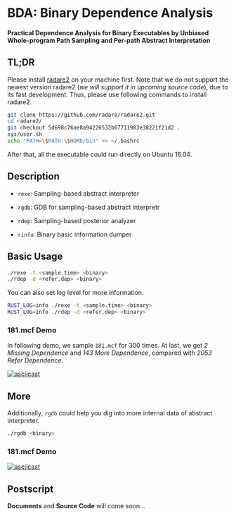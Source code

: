 # BDA: Binary Dependence Analysis

#### Practical Dependence Analysis for Binary Executables by Unbiased Whole-program Path Sampling and Per-path Abstract Interpretation

## TL;DR

Please install [radare2](https://github.com/radare/radare2) on your machine first. Note that we do not support the newest version radare2 (*we will support it in upcoming source code*), due to its fast development. Thus, please use following commands to install radare2.

```bash
git clone https://github.com/radare/radare2.git
cd radare2/
git checkout 5d698c76ae8a94226532b67711983e38221f21d2 .
sys/user.sh
echo "PATH=\$PATH:\$HOME/bin" >> ~/.bashrc
```

After that, all the executable could run directly on Ubuntu 16.04.

## Description

+ `rexe`: Sampling-based abstract interpreter

+ `rgdb`: GDB for sampling-based abstract interpretr

+ `rdep`: Sampling-based posterior analyzer

+ `rinfo`: Binary basic information dumper


## Basic Usage

```bash
./rexe -t <sample.time> <binary>
./rdep -d <refer.dep> <binary>
```

You can also set log level for more information.

```bash
RUST_LOG=info ./rexe -t <sample.time> <binary>
RUST_LOG=info ./rdep -d <refer.dep> <binary>
```

### 181.mcf Demo

In following demo, we sample `181.mcf` for 300 times. At last, we get *2 Missing Dependence* and *143 More Dependence*, compared with *2053 Refer Dependence*.

[![asciicast](https://asciinema.org/a/239600.svg)](https://asciinema.org/a/239600)

## More

Additionally, `rgdb` could help you dig into more internal data of abstract interpreter.

```bash
./rgdb <binary>
```

### 181.mcf Demo

[![asciicast](https://asciinema.org/a/239602.svg)](https://asciinema.org/a/239602)

## Postscript

**Documents** and **Source Code** will come soon... 
